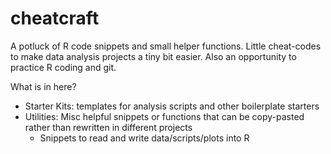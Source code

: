 # cheatcraft
A potluck of R code snippets and small helper functions. Little cheat-codes to make data analysis projects a tiny bit easier. Also an opportunity to practice R coding and git.

What is in here?
- Starter Kits: templates for analysis scripts and other boilerplate starters
- Utilities: Misc helpful snippets or functions that can be copy-pasted rather than rewritten in different projects
  - Snippets to read and write data/scripts/plots into R


